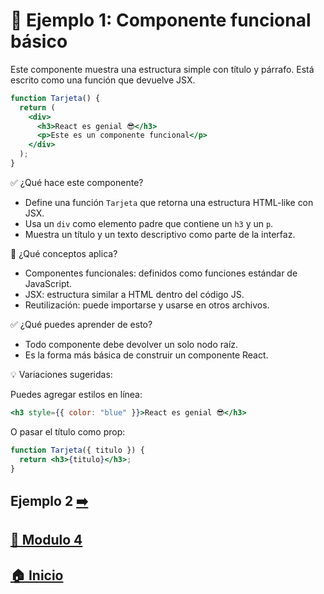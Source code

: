 
# 🧪 Ejemplo 1: Componente funcional básico

Este componente muestra una estructura simple con título y párrafo. Está escrito como una función que devuelve JSX.

```jsx
function Tarjeta() {
  return (
    <div>
      <h3>React es genial 😎</h3>
      <p>Este es un componente funcional</p>
    </div>
  );
}
```

✅ ¿Qué hace este componente?

* Define una función `Tarjeta` que retorna una estructura HTML-like con JSX.
* Usa un `div` como elemento padre que contiene un `h3` y un `p`.
* Muestra un título y un texto descriptivo como parte de la interfaz.

🧠 ¿Qué conceptos aplica?

* Componentes funcionales: definidos como funciones estándar de JavaScript.
* JSX: estructura similar a HTML dentro del código JS.
* Reutilización: puede importarse y usarse en otros archivos.

✅ ¿Qué puedes aprender de esto?

* Todo componente debe devolver un solo nodo raíz.
* Es la forma más básica de construir un componente React.

💡 Variaciones sugeridas:

Puedes agregar estilos en línea:

```jsx
<h3 style={{ color: "blue" }}>React es genial 😎</h3>
```

O pasar el título como prop:

```jsx
function Tarjeta({ titulo }) {
  return <h3>{titulo}</h3>;
}
```

## Ejemplo 2 [➡️](../Ejemplos/Ejemplo_2.md)

## [📄 Modulo 4](../Modulo_4.md) 

## [🏠 Inicio](../../README.md) 




